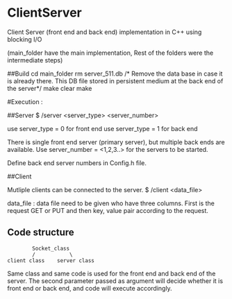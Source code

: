 # ClientServer
Client Server (front end and back end) implementation in C++ using blocking I/O

(main_folder have the main implementation, Rest of the folders were the intermediate steps)

##Build 
cd main_folder
rm server_511.db /* Remove the data base in case it is already there. This DB file stored in persistent medium at the back end of the server*/
make clear
make

#Execution :

##Server
$ /server <server_type> <server_number>

use server_type = 0 for front end
use server_type = 1 for back end

There is single front end server (primary server), but multiple back ends are available. Use server_number = <1,2,3..> for the servers to be started. 

Define back end server numbers in Config.h file.

##Client

Mutliple clients can be connected to the server. 
$ /client <data_file>

data_file : data file need to be given who have three columns. First is the request GET or PUT and then key, value pair according to the request. 


## Code structure 
```
		Socket_class
		/			\
client class	server class
```

Same class and same code is used for the front end and back end of the server. The second parameter passed as argument will decide whether it is front end or back end, and code will execute accordingly. 


